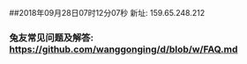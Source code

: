 ##2018年09月28日07时12分07秒 新址: 159.65.248.212
### 兔友常见问题及解答: https://github.com/wanggonging/d/blob/w/FAQ.md
